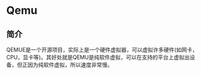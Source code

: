 # Qemu
## 简介
QEMUE是一个开源项目，实际上是一个硬件虚拟器，可以虚拟许多硬件\(如网卡，CPU，显卡等\)。其好处就是QEMU是纯软件虚拟，可以在支持的平台上虚拟出设备，但正因为纯软件虚拟，所以速度非常慢。
